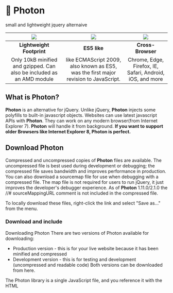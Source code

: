 # :star2: Photon
small and lightweight jquery alternaive

| <img src="https://img.icons8.com/cotton/128/000000/box--v4.png"/> | <img bottom="5" src="https://img.icons8.com/ios/150/000000/javascript-logo-1.png"/> | <img src="https://img.icons8.com/ios/100/000000/globe--v1.png"/> |
|:-:|:-:|:-:|
|**Lightweight Footprint**|**ES5 like**|**Cross-Browser**|
|Only 10kB minified and gzipped. Can also be included as an AMD module|like ECMAScript 2009, also known as ES5, was the first major revision to JavaScript.|Chrome, Edge, Firefox, IE, Safari, Android, iOS, and more|

## What is Photon?
**Photon** is an alternative for jQuery. Unlike jQuery, **Photon** injects some polyfills to built-in javascript objects. Websites can use latest javascript APIs with **Photon**. They can work on any modern browser(from Internet Explorer 7). **Photon** will handle it from background.
**If you want to support older Browsers like Internet Explorer 8, Photon is perfect.**

## Download Photon
Compressed and uncompressed copies of **Photon** files are available. The uncompressed file is best used during development or debugging; the compressed file saves bandwidth and improves performance in production. You can also download a sourcemap file for use when debugging with a compressed file. The map file is not required for users to run jQuery, it just improves the developer's debugger experience. As of **Photon** 1.11.0/2.1.0 the //# sourceMappingURL comment is not included in the compressed file.

To locally download these files, right-click the link and select "Save as..." from the menu.

### Download and include
Downloading Photon
There are two versions of Photon available for downloading:

- Production version - this is for your live website because it has been minified and compressed
- Development version - this is for testing and development (uncompressed and readable code)
Both versions can be downloaded from here.

The Photon library is a single JavaScript file, and you reference it with the HTML <script> tag (notice that the <script> tag should be inside the <head> section):
  
- Production version
```html
<head>
  <script src="Photon.min.js"></script>
</head>
```
- Development version
```html
<head>
  <script src="Photon.js"></script>
</head>
```

> **Tip:** Place the downloaded file in the same directory as the pages where you wish to use it.

### Using with a CDN
Photon CDN
If you don't want to download and host Photon yourself, you can include it from a CDN (Content Delivery Network).

![](https://www.jsdelivr.com/favicon.ico)
JS**DELIVR** CDN
- Production version
```html
<head>
  <script src="https://cdn.jsdelivr.net/gh/Ksengine/Photon/photon.min.js"></script>
</head>
```
- Development version
```html
<head>
  <script src="https://cdn.jsdelivr.net/gh/Ksengine/Photon/photon.js"></script>
</head>
```

## A Brief Look
### Date
The static Date.now() method returns the number of milliseconds elapsed since January 1, 1970 00:00:00 UTC.
```javascript
console.log( Date.now() );
```
### Ajax example
Call a local script on the server /api/getWeather with the query parameter zipcode=97201 and replace the element #weather-temp's html with the returned text.
```javascript
var request = new XMLHttpRequest();
request.open('GET', '/api/getWeather', true);

request.onreadystatechange = function() {
  if (this.readyState === 4) {
    if (this.status >= 200 && this.status < 400) {
      // Success!
      document.getElementById( "weather-temp" ).innerHTML = "<strong>" + this.responseText + "</strong> degrees" ;
    } else {
      // Error :(
    }
  }
};

request.send();
request = null;
```




<a href="https://icons8.com>icons by Icons8</a>
